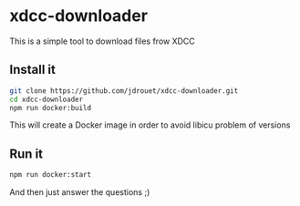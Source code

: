 # xdcc-downloader

This is a simple tool to download files frow XDCC

## Install it

```bash
git clone https://github.com/jdrouet/xdcc-downloader.git
cd xdcc-downloader
npm run docker:build
```

This will create a Docker image in order to avoid libicu problem of versions

## Run it

```bash
npm run docker:start
```

And then just answer the questions ;)
